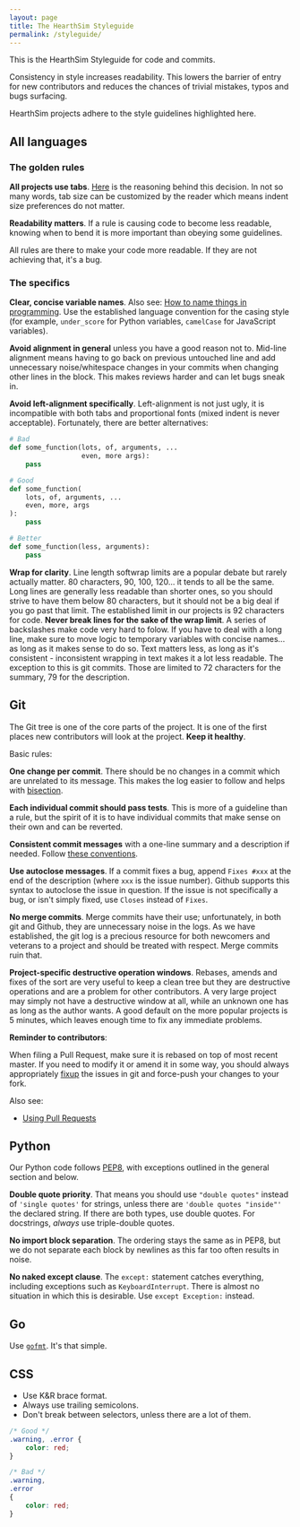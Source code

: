 ```yaml
---
layout: page
title: The HearthSim Styleguide
permalink: /styleguide/
---
```


This is the HearthSim Styleguide for code and commits.

Consistency in style increases readability. This lowers the barrier of entry
for new contributors and reduces the chances of trivial mistakes, typos and
bugs surfacing.

HearthSim projects adhere to the style guidelines highlighted here.


## All languages

### The golden rules

**All projects use tabs**. [Here](https://leclan.ch/tabs) is the reasoning
behind this decision. In not so many words, tab size can be customized by the
reader which means indent size preferences do not matter.

**Readability matters**. If a rule is causing code to become less readable,
knowing when to bend it is more important than obeying some guidelines.

All rules are there to make your code more readable. If they are not achieving
that, it's a bug.

### The specifics

**Clear, concise variable names**. Also see:
[How to name things in programming](http://www.slideshare.net/pirhilton/how-to-name-things-the-hardest-problem-in-programming).
Use the established language convention for the casing style (for example,
`under_score` for Python variables, `camelCase` for JavaScript variables).

**Avoid alignment in general** unless you have a good reason not to.
Mid-line alignment means having to go back on previous untouched line and
add unnecessary noise/whitespace changes in your commits when changing other
lines in the block. This makes reviews harder and can let bugs sneak in.

**Avoid left-alignment specifically**. Left-alignment is not just ugly, it is
incompatible with both tabs and proportional fonts (mixed indent is never
acceptable). Fortunately, there are better alternatives:

```py
# Bad
def some_function(lots, of, arguments, ...
                  even, more args):
    pass

# Good
def some_function(
	lots, of, arguments, ...
	even, more, args
):
	pass

# Better
def some_function(less, arguments):
	pass
```

**Wrap for clarity**. Line length softwrap limits are a popular debate but
rarely actually matter. 80 characters, 90, 100, 120... it tends to all be the
same. Long lines are generally less readable than shorter ones, so you should
strive to have them below 80 characters, but it should not be a big deal if you
go past that limit.
The established limit in our projects is 92 characters for code. **Never break
lines for the sake of the wrap limit**. A series of backslashes make code very
hard to folow. If you have to deal with a long line, make sure to move logic to
temporary variables with concise names... as long as it makes sense to do so.
Text matters less, as long as it's consistent - inconsistent wrapping in text
makes it a lot less readable.
The exception to this is git commits. Those are limited to 72 characters for
the summary, 79 for the description.


## Git

The Git tree is one of the core parts of the project. It is one of the first
places new contributors will look at the project. **Keep it healthy**.

Basic rules:

**One change per commit**. There should be no changes in a commit which are
unrelated to its message. This makes the log easier to follow and helps with
[bisection](https://git-scm.com/book/en/v2/Git-Tools-Debugging-with-Git).

**Each individual commit should pass tests**. This is more of a guideline than
a rule, but the spirit of it is to have individual commits that make sense on
their own and can be reverted.

**Consistent commit messages** with a one-line summary and a description if
needed. Follow [these conventions](http://chris.beams.io/posts/git-commit/).

**Use autoclose messages**. If a commit fixes a bug, append `Fixes #xxx` at
the end of the description (where `xxx` is the issue number). Github supports
this syntax to autoclose the issue in question.
If the issue is not specifically a bug, or isn't simply fixed, use `Closes`
instead of `Fixes`.

**No merge commits**. Merge commits have their use; unfortunately, in both git
and Github, they are unnecessary noise in the logs. As we have established, the
git log is a precious resource for both newcomers and veterans to a project and
should be treated with respect. Merge commits ruin that.

**Project-specific destructive operation windows**. Rebases, amends and fixes
of the sort are very useful to keep a clean tree but they are destructive
operations and are a problem for other contributors. A very large project may
simply not have a destructive window at all, while an unknown one has as long
as the author wants. A good default on the more popular projects is 5 minutes,
which leaves enough time to fix any immediate problems.

**Reminder to contributors**:

When filing a Pull Request, make sure it is rebased on top of most recent master.
If you need to modify it or amend it in some way, you should always appropriately
[fixup](https://help.github.com/articles/about-git-rebase/) the issues in git and
force-push your changes to your fork.

Also see:

* [Using Pull Requests](https://help.github.com/articles/using-pull-requests/)


## Python

Our Python code follows [PEP8](https://www.python.org/dev/peps/pep-0008/), with
exceptions outlined in the general section and below.

**Double quote priority**. That means you should use `"double quotes"` instead
of `'single quotes'` for strings, unless there are `'double quotes "inside"'`
the declared string. If there are both types, use double quotes.
For docstrings, *always* use triple-double quotes.

**No import block separation**. The ordering stays the same as in PEP8, but we
do not separate each block by newlines as this far too often results in noise.

**No naked except clause**. The `except:` statement catches everything, including
exceptions such as `KeyboardInterrupt`. There is almost no situation in which
this is desirable. Use `except Exception:` instead.


## Go

Use [`gofmt`](https://golang.org/cmd/gofmt/). It's that simple.


## CSS

* Use K&R brace format.
* Always use trailing semicolons.
* Don't break between selectors, unless there are a lot of them.

```css
/* Good */
.warning, .error {
	color: red;
}

/* Bad */
.warning,
.error
{
	color: red;
}
```
